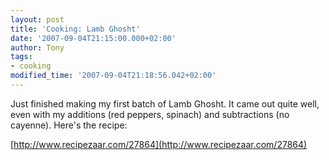 ```yaml
---
layout: post
title: 'Cooking: Lamb Ghosht'
date: '2007-09-04T21:15:00.000+02:00'
author: Tony
tags:
- cooking
modified_time: '2007-09-04T21:18:56.042+02:00'
---
```


Just finished making my first batch of Lamb Ghosht. It came out quite well,
even with my additions (red peppers, spinach) and subtractions (no cayenne).
Here's the recipe:

[http://www.recipezaar.com/27864](http://www.recipezaar.com/27864)